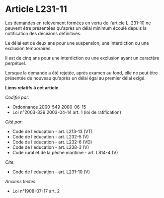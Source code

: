# Article L231-11

Les demandes en relèvement formées en vertu de l'article L. 231-10 ne peuvent être présentées qu'après un délai minimum
écoulé depuis la notification des décisions définitives. 

Le délai est de deux ans pour une suspension, une interdiction ou une exclusion temporaires. 

Il est de cinq ans pour une interdiction ou une exclusion ayant un caractère perpétuel. 

Lorsque la demande a été rejetée, après examen au fond, elle ne peut être présentée de nouveau qu'après un délai égal au
premier délai exigé.

**Liens relatifs à cet article**

_Codifié par_:

  - Ordonnance 2000-549 2000-06-15
  - Loi n°2003-339 2003-04-14 art. 1 (loi de ratification)

_Cité par_:

  - Code de l'éducation - art. L213-13 (VT)
  - Code de l'éducation - art. L232-5 (V)
  - Code de l'éducation - art. L232-6 (VD)
  - Code de l'éducation - art. L238-3 (V)
  - Code rural et de la pêche maritime - art. L814-4 (V)

_Cite_:

  - Code de l'éducation - art. L231-10 (V)

_Anciens textes_:

  - Loi n°1908-07-17 art. 2

